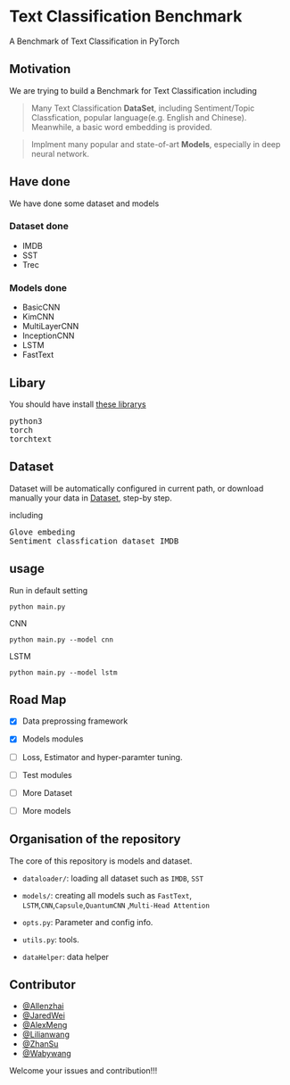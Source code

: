 # Text Classification Benchmark
A Benchmark of Text Classification in PyTorch


## Motivation

We are trying to build a Benchmark for Text Classification including


>Many Text Classification  **DataSet**, including Sentiment/Topic Classfication, popular language(e.g. English and Chinese). Meanwhile, a basic word embedding is provided.

>Implment many popular and state-of-art **Models**, especially in deep neural network.

## Have done
We have done some dataset and models
### Dataset done
- IMDB
- SST 
- Trec

### Models done
- BasicCNN
- KimCNN
- MultiLayerCNN
- InceptionCNN
- LSTM
- FastText


## Libary

You should have install [these librarys](docs/windows_torch.md)
<pre>
python3
torch
torchtext
</pre>

## Dataset 
Dataset will be automatically configured in current path, or download manually your data in [Dataset](docs/data_config.md),  step-by step.

including
<pre>
Glove embeding
Sentiment classfication dataset IMDB
</pre>
## usage

Run in default  setting
<pre><code>python main.py</code></pre>

CNN 
<pre><code>python main.py --model cnn</code></pre>

LSTM
<pre><code>python main.py --model lstm</code></pre>

## Road Map
- [X] Data preprossing framework
- [X] Models modules
- [ ] Loss, Estimator and hyper-paramter tuning.
- [ ] Test modules
- [ ] More Dataset
- [ ] More models



## Organisation of the repository
The core of this repository is models and dataset.


* ```dataloader/```: loading all dataset such as ```IMDB```, ```SST```

* ```models/```: creating all models such as ```FastText```, ```LSTM```,```CNN```,```Capsule```,```QuantumCNN``` ,```Multi-Head Attention```

* ```opts.py```: Parameter and config info.

* ```utils.py```: tools.

* ```dataHelper```: data helper



## Contributor
-	[@Allenzhai](https://github.com/zhaizheng)
-	[@JaredWei](https://github.com/jacobwei)
-	[@AlexMeng](https://github.com/EdwardLorenz)
-	[@Lilianwang](https://github.com/WangLilian)
-	[@ZhanSu](https://github.com/shuishen112)
-	[@Wabywang](https://github.com/Wabyking)

Welcome your issues and contribution!!!

